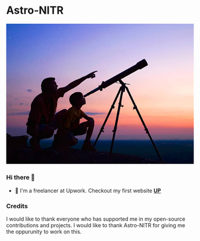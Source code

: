 # Astro-NITR

![ASTRO NITR](/posts/data/istockphoto-512605413-612x612.jpg)

### Hi there 👋
- 🔭 I'm a freelancer at Upwork. Checkout my first website [**UP**](https://shahroze69.github.io/Astro-NITR)

### Credits
I would like to thank everyone who has supported me in my open-source contributions and projects. I would like to thank Astro-NITR for giving me the oppurunity to work on this.
